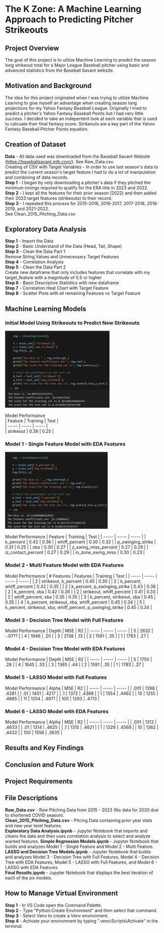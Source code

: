 # The K Zone: A Machine Learning Approach to Predicting Pitcher Strikeouts

## Project Overview
The goal of this project is to utilize Machine Learning to predict the season long strikeout total for a Major League Baseball pitcher using basic and advanced statistics from the Baseball Savant website. 

## Motivation and Background
The idea for this project originated when I was trying to utilize Machine Learning to give myself an advantage when creating season long projections for my Yahoo Fantasy Baseball League. Originally I tried to predict a pitcher's Yahoo Fantasy Baseball Points but I had very little success. I decided to take an indepentent look at each variable that is used to calcuate their final fantasy score. Strikeouts are a key part of the Yahoo Fantasy Baseball Pitcher Points equation.

## Creation of Dataset
**Data** - All data used was downloaded from the Baseball Savant Website (https://baseballsavant.mlb.com/). See Raw_Data.csv.  
Creating of CSV with Target Variables - In order to use last season's data to predict the current season's target feature I had to do a lot of manipulation and combining of data records.  
**Step 1** - I began by only downloading a pitcher's data if they pitched the minimum innings required to qualify for the ERA title in 2023 and 2022.  
**Step 2** - I kept all the features for their prior season (2022) and then added their 2023 target features (strikeouts) to their record.  
**Step 3** - I repeated this process for 2015-2016, 2016-2017, 2017-2018, 2018-2019, and 2021-2022.  
See Clean_2015_Pitching_Data.csv  

## Exploratory Data Analysis
**Step 1** - Import the Data  
**Step 2** - Basic Understand of the Data (Head, Tail, Shape)  
**Step 3** - Clean the Data Part 1  
             Remove String Values and Unnecessary Target Features  
**Step 4** - Correlation Analysis  
**Step 5** - Clean the Data Part 2  
             Create new dataframe that only includes features that correlate with my target_feature with a magnitude of 0.5 or higher  
**Step 6** - Basic Descriptive Statistics with new dataframe  
**Step 7** - Correlation Heat Chart with Target Feature  
**Step 8** - Scatter Plots with all remaining Features vs Target Feature  

## Machine Learning Models
### **Initial Model** Using Strikeouts to Predict New Strikeouts
<img width = "341" height = "250" src="Strikeout Model.png">  

Model Performance  
| Feature   | Training   | Test    |  
| -----     | -----      | -----   |  
| strikeout | 0.38 | 0.25 |  

### **Model 1** - Single Feature Model with EDA Features  
<img width = "335" height = "250" src="k_percent Model.png">  

Model Performance
| Feature   | Training   | Test    |
| -----     | -----      | -----   |
| k_percent | 0.42 | 0.36 |
| whiff_percent | 0.30 | 0.32 |
| p_swinging_strike | 0.31 | 0.25 |
| xba | 0.30 | 0.27 |
| z_swing_miss_percent | 0.27 | 0.29 |
| iz_contact_percent | 0.27 | 0.29 |
| in_zone_swing_miss | 0.30 | 0.23 |
### **Model 2** - Multi Feature Model with EDA Features  


Model Performance
| # Features | Features | Training   | Test    |
| -----     | -----      | -----   | ----- |
| 2 | strikeout, k_percent | 0.45 | 0.35 |
| 2 | k_percent, whiff_percent | 0.42 | 0.35 |
| 2 | k_percent, p_swinging_strike | 0.43 | 0.36 |
| 2 | k_percent, xba | 0.42 | 0.36 |
| 2 | strikeout, whiff_percent | 0.41 | 0.33 |
| 2 | whiff_percent, xba | 0.35 | 0.35 |
| 3 | k_percent, strikeout, xba | 0.45 | 0.35 |
| 4 | k_percent, strikeout, xba, whiff_percent | 0.45 | 0.34 |
| 5 | k_percent, strikeout, xba, whiff_percent, p_swinging_strike | 0.45 | 0.34 |
### **Model 3** - Decision Tree Model with Full Features
Model Performance
| Depth | MSE   | R2    |
| ----- | ----- | ----- |
| 5     | 2632 | -.07?? |
| 4     | 1946 | .20 |
| 3     | 2138 | .13 |
| 2     | 1591 | .35 |
| 1     | 1783 | .27 |
### **Model 4** - Decision Tree Model with EDA Features
Model Performance
| Depth | MSE   | R2    |
| ----- | ----- | ----- |
| 5     | 1750 | .28 |
| 4     | 1645 | .33 |
| 3     | 1365 | .44 |
| 2     | 1591 | .35 |
| 1     | 1783 | .27 |
### **Model 5** - LASSO Model with Full Features
Model Performance
| Alpha | MSE   | R2    |
| ----- | ----- | ----- |
| .001  | 1398 | .4281 |
| .01   | 1401 | .4217 |
| .1    | 1372 | .4388 |
| 1     | 1354 | .4462 |
| 10    | 1255 | .4865 |
| 11    | 1254 | .4871 |
| 100   | 1293 | .4713 |
### **Model 6** - LASSO Model with EDA Features
Model Performance
| Alpha | MSE   | R2    |
| ----- | ----- | ----- |
| .001  | 1312 | .4633 |
| .01   | 1314 | .4625 |
| .1    | 1315 | .4621 |
| 1     | 1328 | .4568 |
| 10    | 1362 | .4432 |
| 100   | 1556 | .3635 |

## Results and Key Findings


## Conclusion and Future Work

## Project Requirements


## File Descriptions
**Raw_Data.csv** - Raw Pitching Data from 2015 - 2023 (No data for 2020 due to shortened COVID season).    
**Clean_2015_Pitching_Data.csv** - Pitcing Data containing prior year stats and new year taret features.  
**Exploratory Data Analysis.ipynb** - Jupyter Notebook that imports and cleans the data and then uses correlation analysis to select and analyze wanted features. 
**Simple Regression Models.ipynb** - Jupyter Notebook that builds and analyzes Model 1 - Single Feature and Model 2 - Multi Feature.  
**LASSO and Decision Tree Models.ipynb** - Jupyter Notebook that builds and analyzes Model 3 - Decision Tree with Full Features, Model 4 - Decision Tree with EDA Features, Model 5 - LASSO with Full Features, and Model 6 - LASSO with EDA Features.  
**Final Results.ipynb** - Jupyter Notebook that displays the best iteration of each of the six models.  

## How to Manage Virtual Environment
**Step 1** - In VS Code open the Command Palette.  
**Step 2** - Type "Python:Create Environment" and then select that command.  
**Step 3** - Select Venv to create a Venv environment.  
**Step 4** - Activate your environment by typing ".venv\Scripts\Activate" in the terminal.  



